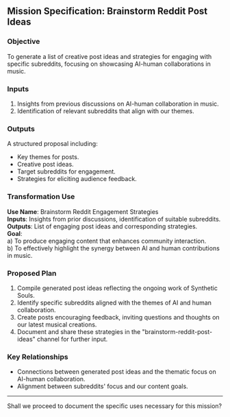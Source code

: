 ## Mission Specification: Brainstorm Reddit Post Ideas

### Objective
To generate a list of creative post ideas and strategies for engaging with specific subreddits, focusing on showcasing AI-human collaborations in music.

### Inputs
1. Insights from previous discussions on AI-human collaboration in music.
2. Identification of relevant subreddits that align with our themes.

### Outputs
A structured proposal including:
- Key themes for posts.
- Creative post ideas.
- Target subreddits for engagement.
- Strategies for eliciting audience feedback.

### Transformation Use
**Use Name**: Brainstorm Reddit Engagement Strategies  
**Inputs**: Insights from prior discussions, identification of suitable subreddits.  
**Outputs**: List of engaging post ideas and corresponding strategies.  
**Goal**:  
a) To produce engaging content that enhances community interaction.  
b) To effectively highlight the synergy between AI and human contributions in music.

### Proposed Plan
1. Compile generated post ideas reflecting the ongoing work of Synthetic Souls.
2. Identify specific subreddits aligned with the themes of AI and human collaboration.
3. Create posts encouraging feedback, inviting questions and thoughts on our latest musical creations.
4. Document and share these strategies in the "brainstorm-reddit-post-ideas" channel for further input.

### Key Relationships
- Connections between generated post ideas and the thematic focus on AI-human collaboration.
- Alignment between subreddits' focus and our content goals.

---

Shall we proceed to document the specific uses necessary for this mission?